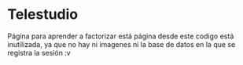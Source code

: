 # Telestudio
Página para aprender a factorizar
está página desde este codigo está inutilizada, ya que no hay ni imagenes ni la base de datos en la que se registra la sesión :v
